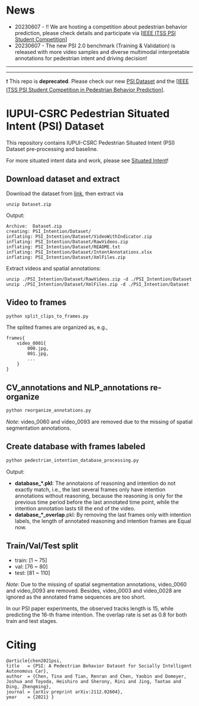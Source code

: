 # News
- 20230607 - :bangbang: We are hosting a competition about pedestrian behavior prediction, please check details and participate via [[IEEE ITSS PSI Student Competition](https://psi-intention2022.github.io)]
- 20230607 - The new PSI 2.0 benchmark (Training & Validation) is released with more video samples and diverse multimodal interpretable annotations for pedestrian intent and driving decision!

---
---
:exclamation: This repo is **deprecated**. Please check our new [PSI Dataset](https://github.com/PSI-Intention2022/PSI-Dataset) and the [[IEEE ITSS PSI Student Competition in Pedestrian Behavior Prediction](https://psi-intention2022.github.io)]. 
# IUPUI-CSRC Pedestrian Situated Intent (PSI) Dataset 
This repository contains IUPUI-CSRC Pedestrian Situated Intent (PSI) Dataset pre-processing and baseline.

For more situated intent data and work, please see [Situated Intent](http://situated-intent.net)!

## Download dataset and extract
Download the dataset from [link](http://situated-intent.net/pedestrian_dataset/), then extract via

```command
unzip Dataset.zip
```

Output: 

```command
Archive:  Dataset.zip
creating: PSI_Intention/Dataset/ 
inflating: PSI_Intention/Dataset/VideoWithIndicator.zip  
inflating: PSI_Intention/Dataset/RawVideos.zip  
inflating: PSI_Intention/Dataset/README.txt  
inflating: PSI_Intention/Dataset/IntentAnnotations.xlsx
inflating: PSI_Intention/Dataset/XmlFiles.zip 
```
Extract videos and spatial annotations:
```command
unzip ./PSI_Intention/Dataset/RawVideos.zip -d ./PSI_Intention/Dataset
unzip ./PSI_Intention/Dataset/XmlFiles.zip -d ./PSI_Intention/Dataset
```

## Video to frames
```python
python split_clips_to_frames.py
```
The splited frames are organized as, e.g.,
```
frames{
    video_0001{
        000.jpg,
        001.jpg,
        ...
    }
}
```
## CV_annotations and NLP_annotations re-organize
```python
python reorganize_annotations.py
```
*Note*: video_0060 and video_0093 are removed due to the missing of spatial segmentation annotations.

## Create database with frames labeled
```python
python pedestrian_intention_database_processing.py
```
Output: 

- **database_*.pkl**: The annotaions of reasoning and intention do not exactly match, i.e., the last several frames only have intention annotations without reasoning, because the reasoning is only for the previous time period before the last annotated time point, while the intention annotation lasts till the end of the video. 
- **database_*_overlap**.pkl: By removing the last frames only with intention labels, the length of annotated reasoning and intention frames are Equal now.

## Train/Val/Test split

- train: [1 ~ 75]
- val: [76 ~ 80]
- test: [81 ~ 110]

*Note*: Due to the missing of spatial segmentation annotations, video_0060 and video_0093 are removed. Besides, video_0003 and video_0028 are ignored as the annotated frame sequences are too short.

In our PSI paper experiments, the observed tracks length is 15, while predicting the 16-th frame intention. The overlap rate is set as 0.8 for both train and test stages. 

# Citing
```
@article{chen2021psi,
title   = {PSI: A Pedestrian Behavior Dataset for Socially Intelligent Autonomous Car},
author  = {Chen, Tina and Tian, Renran and Chen, Yaobin and Domeyer, Joshua and Toyoda, Heishiro and Sherony, Rini and Jing, Taotao and Ding, Zhengming},
journal = {arXiv preprint arXiv:2112.02604},
year    = {2021} }
```